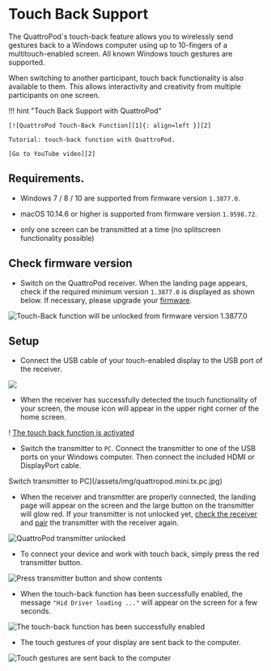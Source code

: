 # Touch Back Support

The QuattroPod`s touch-back feature allows you to wirelessly send gestures back to a Windows computer using up to 10-fingers of a multitouch-enabled screen. All known Windows touch gestures are supported.

When switching to another participant, touch back functionality is also available to them. This allows interactivity and creativity from multiple participants on one screen.

!!! hint "Touch Back Support with QuattroPod"

    [![QuattroPod Touch-Back Function][1]{: align=left }][2]
	
	Tutorial: touch-back function with QuattroPod.
	
	[Go to YouTube video][2]

  [1]: /assets/img/thumbnail.video.touch.png
  [2]: https://youtu.be/Qky7XQR1rrE

## Requirements.

* Windows 7 / 8 / 10 are supported from firmware version `1.3877.0`.

* macOS 10.14.6 or higher is supported from firmware version `1.9598.72`.

* only one screen can be transmitted at a time \(no splitscreen functionality possible\)

## Check firmware version

* Switch on the QuattroPod receiver. When the landing page appears, check if the required minimum version `1.3877.0` is displayed as shown below. If necessary, please upgrade your [firmware](firmware-upgrade.md).

![Touch-Back function will be unlocked from firmware version 1.3877.0](/assets/img/quattropod.landingpage.fw.png)

## Setup

* Connect the USB cable of your touch-enabled display to the USB port of the receiver.

![](/assets/img/RX_Touch-USB-cable.png)

* When the receiver has successfully detected the touch functionality of your screen, the mouse icon will appear in the upper right corner of the home screen.

! [The touch back function is activated](/assets/img/quattropod.touch.icon.png)

* Switch the transmitter to `PC`. Connect the transmitter to one of the USB ports on your Windows computer. Then connect the included HDMI or DisplayPort cable.

Switch transmitter to PC](/assets/img/quattropod.mini.tx.pc.jpg)

* When the receiver and transmitter are properly connected, the landing page will appear on the screen and the large button on the transmitter will glow red. If your transmitter is not unlocked yet, [check the receiver](quickstart.md#setup) and [pair](pairing.md) the transmitter with the receiver again.

![QuattroPod transmitter unlocked](/assets/img/Transmitter_screen_ready.png)

* To connect your device and work with touch back, simply press the red transmitter button. 

![Press transmitter button and show contents](/assets/img/QSG-Mini.Transmitter.png)

* When the touch-back function has been successfully enabled, the message `"Hid Driver loading ..."` will appear on the screen for a few seconds.

![The touch-back function has been successfully enabled](/assets/img/Hid_Driver_loading.jpg)

* The touch gestures of your display are sent back to the computer.

![Touch gestures are sent back to the computer](/assets/img/QuattroPod_TouchBack_using.png)
